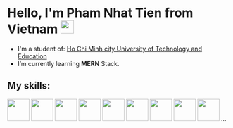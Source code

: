 <h1>Hello, I'm Pham Nhat Tien from Vietnam <img width="30px" src="https://bestanimations.com/media/vietnam/1934513302vietnam-flag-gif.gif"/></h1>
<ul>
  <li> I'm a student of: <a href="https://hcmute.edu.vn/">Ho Chi Minh city University of Technology and Education <a/> </li>
  <li> I’m currently learning <strong>MERN</strong> Stack.</li>
</ul>
<h2>My skills:</h2>
<p>
<img width="50px" src="https://cdn-icons-png.flaticon.com/512/919/919827.png" />
<img width="50px" src="https://cdn-icons-png.flaticon.com/512/919/919826.png" />
<img width="50px" src="https://cdn-icons-png.flaticon.com/512/919/919828.png" />
<img width="50px" src="https://cdn-icons-png.flaticon.com/512/919/919831.png" />
<img width="50px" src="https://cdn-icons-png.flaticon.com/512/919/919851.png" />
<img width="50px" src="https://cdn-icons-png.flaticon.com/512/919/919825.png" />
<img width="50px" src="http://emmet.io/i/logo-large.png" />
<img width="50px" src="https://cdn-images-1.medium.com/max/1200/1*5-aoK8IBmXve5whBQM90GA.png" />
<img width="50px" src="https://cdn-icons-png.flaticon.com/512/919/919847.png" />
  ...
</p>
